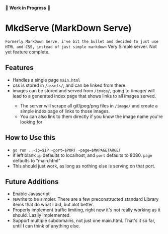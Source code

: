 🚧 **Work in Progress** 🚧
# MkdServe (MarkDown Serve)
`Formerly MarkDown Serve, i've bit the bullet and decided to just use HTML and CSS, instead of just simple markdown`
Very Simple server. Not yet feature complete. 

## Features
- Handles a single page `main.html`
- css is stored in `/assets/`, and can be linked from there.
- images can be stored and served from `/image/`, going to <URL>/image/ will lead to a generated index page that shows links to all images served.
  - The server will scrape all gif/jpeg/png files in `/image/` and create a simple index page of links to those images.
  - You can also link to them directly if you know the image name you're looking for

## How to Use this
- `go run . -ip=$IP -port=$PORT -page=$MKPAGETARGET`
- if left blank `ip` defaults to localhost, and `port` defaults to 8080. `page` defaults to "main.html"
- This should just work, as long as nothing else is serving on that port.

## Future Additions
- Enable Javascript
- rewrite to be simpler. There are a few preconstructed standard Library items that do what I did, but alot better.
- Properly implement traffic limiting, right now it's not really working as it should. Lazily implemented.
- Support multiple subdomains, not just one main.html.
That's it so far, until I can think of anything else. 

